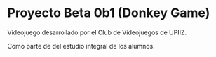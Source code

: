 # Proyecto Beta 0b1 (Donkey Game)

Videojuego desarrollado por el Club de Videojuegos de UPIIZ.

Como parte de del estudio integral de los alumnos.
